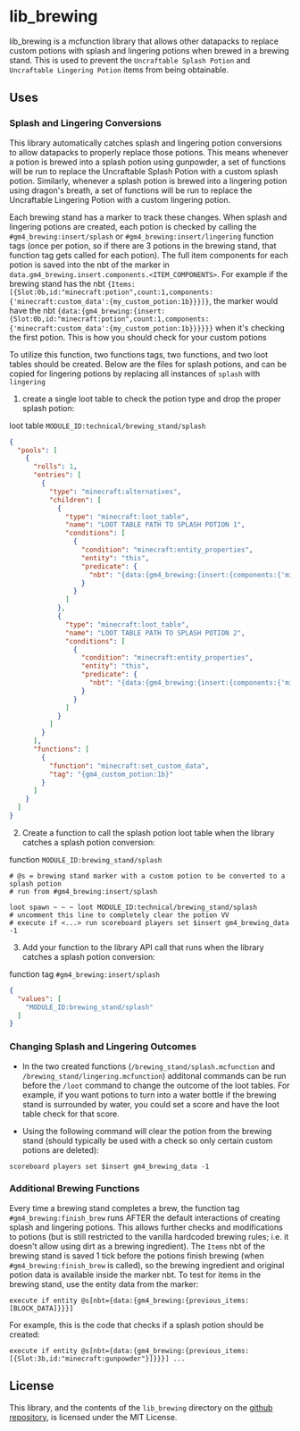 # lib_brewing
lib_brewing is a mcfunction library that allows other datapacks to replace custom potions with splash and lingering potions when brewed in a brewing stand. This is used to prevent the `Uncraftable Splash Potion` and `Uncraftable Lingering Potion` items from being obtainable.

## Uses
### Splash and Lingering Conversions
This library automatically catches splash and lingering potion conversions to allow datapacks to properly replace those potions. This means whenever a potion is brewed into a splash potion using gunpowder, a set of functions will be run to replace the Uncraftable Splash Potion with a custom splash potion. Similarly, whenever a splash potion is brewed into a lingering potion using dragon's breath, a set of functions will be run to replace the Uncraftable Lingering Potion with a custom lingering potion.

Each brewing stand has a marker to track these changes. When splash and lingering potions are created, each potion is checked by calling the `#gm4_brewing:insert/splash` or `#gm4_brewing:insert/lingering` function tags (once per potion, so if there are 3 potions in the brewing stand, that function tag gets called for each potion). The full item components for each potion is saved into the nbt of the marker in `data.gm4_brewing.insert.components.<ITEM_COMPONENTS>`. For example if the brewing stand has the nbt `{Items:[{Slot:0b,id:"minecraft:potion",count:1,components:{'minecraft:custom_data':{my_custom_potion:1b}}}]}`, the marker would have the nbt `{data:{gm4_brewing:{insert:{Slot:0b,id:"minecraft:potion",count:1,components:{'minecraft:custom_data':{my_custom_potion:1b}}}}}}` when it's checking the first potion. This is how you should check for your custom potions

To utilize this function, two functions tags, two functions, and two loot tables should be created. Below are the files for splash potions, and can be copied for lingering potions by replacing all instances of `splash` with `lingering`

1. create a single loot table to check the potion type and drop the proper splash potion:

loot table `MODULE_ID:technical/brewing_stand/splash`
```json
{
  "pools": [
    {
      "rolls": 1,
      "entries": [
        {
          "type": "minecraft:alternatives",
          "children": [
            {
              "type": "minecraft:loot_table",
              "name": "LOOT TABLE PATH TO SPLASH POTION 1",
              "conditions": [
                {
                  "condition": "minecraft:entity_properties",
                  "entity": "this",
                  "predicate": {
                    "nbt": "{data:{gm4_brewing:{insert:{components:{'minecraft:custom_data':{INDICATION NBT FOR POTION 1}}}}}"
                  }
                }
              ]
            },
            {
              "type": "minecraft:loot_table",
              "name": "LOOT TABLE PATH TO SPLASH POTION 2",
              "conditions": [
                {
                  "condition": "minecraft:entity_properties",
                  "entity": "this",
                  "predicate": {
                    "nbt": "{data:{gm4_brewing:{insert:{components:{'minecraft:custom_data':{INDICATION NBT FOR POTION 2}}}}}"
                  }
                }
              ]
            }
          ]
        }
      ],
      "functions": [
        {
          "function": "minecraft:set_custom_data",
          "tag": "{gm4_custom_potion:1b}"
        }
      ]
    }
  ]
}
```

2. Create a function to call the splash potion loot table when the library catches a splash potion conversion:

function `MODULE_ID:brewing_stand/splash`
```mcfunction
# @s = brewing stand marker with a custom potion to be converted to a splash potion
# run from #gm4_brewing:insert/splash

loot spawn ~ ~ ~ loot MODULE_ID:technical/brewing_stand/splash
# uncomment this line to completely clear the potion VV
# execute if <...> run scoreboard players set $insert gm4_brewing_data -1
```

3. Add your function to the library API call that runs when the library catches a splash potion conversion:

function tag `#gm4_brewing:insert/splash`
```json
{
  "values": [
    "MODULE_ID:brewing_stand/splash"
  ]
}
```


### Changing Splash and Lingering Outcomes
- In the two created functions (`/brewing_stand/splash.mcfunction` and `/brewing_stand/lingering.mcfunction`) additonal commands can be run before the `/loot` command to change the outcome of the loot tables. For example, if you want potions to turn into a water bottle if the brewing stand is surrounded by water, you could set a score and have the loot table check for that score.

- Using the following command will clear the potion from the brewing stand (should typically be used with a check so only certain custom potions are deleted):
```mcfunction
scoreboard players set $insert gm4_brewing_data -1
```

### Additional Brewing Functions
Every time a brewing stand completes a brew, the function tag `#gm4_brewing:finish_brew` runs AFTER the default interactions of creating splash and lingering potions. This allows further checks and modifications to potions (but is still restricted to the vanilla hardcoded brewing rules; i.e. it doesn't allow using dirt as a brewing ingredient). The `Items` nbt of the brewing stand is saved 1 tick before the potions finish brewing (when `#gm4_brewing:finish_brew` is called), so the brewing ingredient and original potion data is available inside the marker nbt. To test for items in the brewing stand, use the entity data from the marker: 

```mcfunction
execute if entity @s[nbt={data:{gm4_brewing:{previous_items:[BLOCK_DATA]}}}]
```

For example, this is the code that checks if a splash potion should be created: 
```mcfunction
execute if entity @s[nbt={data:{gm4_brewing:{previous_items:[{Slot:3b,id:"minecraft:gunpowder"}]}}}] ...
```


## License
This library, and the contents of the `lib_brewing` directory on the [github repository](https://github.com/Gamemode4Dev/GM4_Datapacks), is licensed under the MIT License.
